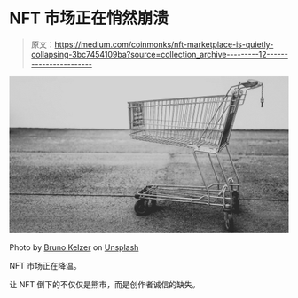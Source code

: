 # NFT 市场正在悄然崩溃

> 原文：<https://medium.com/coinmonks/nft-marketplace-is-quietly-collapsing-3bc7454109ba?source=collection_archive---------12----------------------->

![](img/f04c958931996a633a8d52794f660d6c.png)

Photo by [Bruno Kelzer](https://unsplash.com/@bruno_kelzer?utm_source=medium&utm_medium=referral) on [Unsplash](https://unsplash.com?utm_source=medium&utm_medium=referral)

NFT 市场正在降温。

让 NFT 倒下的不仅仅是熊市，而是创作者诚信的缺失。